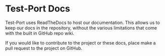 # Test-Port Docs

Test-Port uses ReadTheDocs to host our documentation.  This allows us to keep our docs in the repository, without the various limitations that come with the built in GitHub repo wiki.

If you would like to contribute to the project or these docs, place make a pull request to the project on GitHub.

